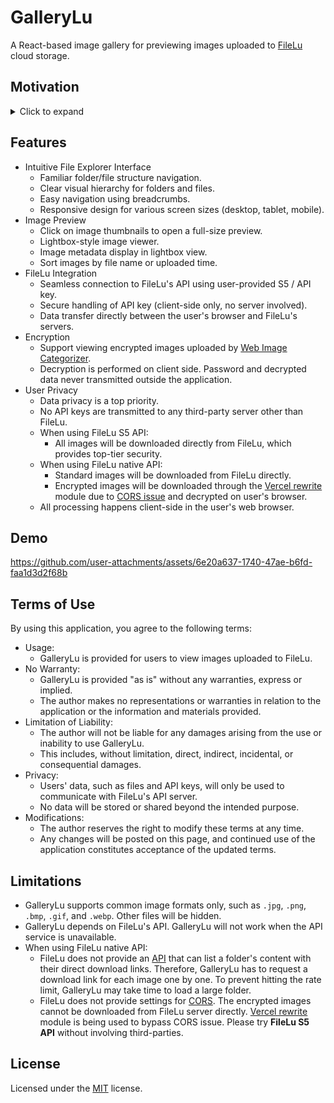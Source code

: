 # GalleryLu

A React-based image gallery for previewing images uploaded to [FileLu](https://filelu.com/) cloud storage.

## Motivation
<details>
  <summary>Click to expand</summary>

  GalleryLu is my second open-source contribution to the FileLu ecosystem, following the <a href="https://github.com/hkalbertl/web-image-categorizer" target="_blank">Web Image Categorizer (WIC)</a>. While using FileLu to manage images uploaded by WIC, I identified some usability challenges. The folder navigation could be more efficient, and the image preview lacked the convenience of "next" and "previous" buttons. GalleryLu addresses these issues, providing a streamlined image browsing experience.

  Starting from version 0.1.0, a file encryption feature has been added. Since FileLu does not provide settings to modify the CORS response header, I had no choice but to use Vercel's rewrite module, which acts as a reverse proxy, to bypass the CORS issue. The Vercel rewrite module is only used for encrypted images; standard images are not affected and are served directly from FileLu. As the images passing through Vercel are encrypted, I believe the current implementation remains secure.

  As of version 0.2.0, GalleryLu supports the new FileLu S5 API. This API enables CORS requests by default. As a result, both standard and encrypted images are served directly from the FileLu server via a secure HTTPS connection.

  Critically, user privacy is a core principle. All data processing occurs within the client's browser, and the application, hosted on Vercel, is purely static. Data transmission is strictly limited to communication with the FileLu API.

  If you are new to FileLu, please consider to register by using my <a href="https://filelu.com/5155514948.html" target="_blank">referral link</a>.
</details>

## Features
* Intuitive File Explorer Interface
  * Familiar folder/file structure navigation.
  * Clear visual hierarchy for folders and files.
  * Easy navigation using breadcrumbs.
  * Responsive design for various screen sizes (desktop, tablet, mobile).
* Image Preview
  * Click on image thumbnails to open a full-size preview.
  * Lightbox-style image viewer.
  * Image metadata display in lightbox view.
  * Sort images by file name or uploaded time.
* FileLu Integration
  * Seamless connection to FileLu's API using user-provided S5 / API key.
  * Secure handling of API key (client-side only, no server involved).
  * Data transfer directly between the user's browser and FileLu's servers.
* Encryption
  * Support viewing encrypted images uploaded by [Web Image Categorizer](https://github.com/hkalbertl/web-image-categorizer).
  * Decryption is performed on client side. Password and decrypted data never transmitted outside the application.
* User Privacy
  * Data privacy is a top priority.
  * No API keys are transmitted to any third-party server other than FileLu.
  * When using FileLu S5 API:
    * All images will be downloaded directly from FileLu, which provides top-tier security.
  * When using FileLu native API:
    * Standard images will be downloaded from FileLu directly.
    * Encrypted images will be downloaded through the [Vercel rewrite](https://vercel.com/docs/edge-network/rewrites) module due to [CORS issue](https://developer.mozilla.org/en-US/docs/Web/HTTP/CORS/Errors) and decrypted on user's browser.
  * All processing happens client-side in the user's web browser.

## Demo
https://github.com/user-attachments/assets/6e20a637-1740-47ae-b6fd-faa1d3d2f68b

## Terms of Use
By using this application, you agree to the following terms:

* Usage:
  * GalleryLu is provided for users to view images uploaded to FileLu.
* No Warranty:
  * GalleryLu is provided "as is" without any warranties, express or implied.
  * The author makes no representations or warranties in relation to the application or the information and materials provided.
* Limitation of Liability:
  * The author will not be liable for any damages arising from the use or inability to use GalleryLu.
  * This includes, without limitation, direct, indirect, incidental, or consequential damages.
* Privacy:
  * Users' data, such as files and API keys, will only be used to communicate with FileLu's API server.
  * No data will be stored or shared beyond the intended purpose.
* Modifications:
  * The author reserves the right to modify these terms at any time.
  * Any changes will be posted on this page, and continued use of the application constitutes acceptance of the updated terms.

## Limitations
* GalleryLu supports common image formats only, such as `.jpg`, `.png`, `.bmp`, `.gif`, and `.webp`. Other files will be hidden.
* GalleryLu depends on FileLu's API. GalleryLu will not work when the API service is unavailable.
* When using FileLu native API:
  * FileLu does not provide an [API](https://filelu.com/pages/api/) that can list a folder's content with their direct download links. Therefore, GalleryLu has to request a download link for each image one by one. To prevent hitting the rate limit, GalleryLu may take time to load a large folder.
  * FileLu does not provide settings for [CORS](https://developer.mozilla.org/en-US/docs/Web/HTTP/CORS/Errors). The encrypted images cannot be downloaded from FileLu server directly. [Vercel rewrite](https://vercel.com/docs/edge-network/rewrites) module is being used to bypass CORS issue. Please try **FileLu S5 API** without involving third-parties.

## License
Licensed under the [MIT](http://www.opensource.org/licenses/mit-license.php) license.
